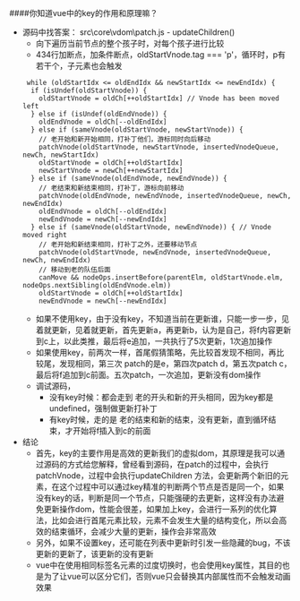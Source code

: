 ####你知道vue中的key的作用和原理嘛？
-  源码中找答案： src\core\vdom\patch.js - updateChildren()
    - 向下遍历当前节点的整个孩子时，对每个孩子进行比较
    - 434行加断点，加条件断点，oldStartVnode.tag === 'p'，循环时，p有若干个，子元素也会触发
    ```
     while (oldStartIdx <= oldEndIdx && newStartIdx <= newEndIdx) {
      if (isUndef(oldStartVnode)) {
        oldStartVnode = oldCh[++oldStartIdx] // Vnode has been moved left
      } else if (isUndef(oldEndVnode)) {
        oldEndVnode = oldCh[--oldEndIdx]
      } else if (sameVnode(oldStartVnode, newStartVnode)) {
        // 老开始和新开始相同，打补丁他们，游标同时向后移动
        patchVnode(oldStartVnode, newStartVnode, insertedVnodeQueue, newCh, newStartIdx)
        oldStartVnode = oldCh[++oldStartIdx]
        newStartVnode = newCh[++newStartIdx]
      } else if (sameVnode(oldEndVnode, newEndVnode)) {
        // 老结束和新结束相同，打补丁，游标向前移动
        patchVnode(oldEndVnode, newEndVnode, insertedVnodeQueue, newCh, newEndIdx)
        oldEndVnode = oldCh[--oldEndIdx]
        newEndVnode = newCh[--newEndIdx]
      } else if (sameVnode(oldStartVnode, newEndVnode)) { // Vnode moved right
        // 老开始和新结束相同，打补丁之外，还要移动节点
        patchVnode(oldStartVnode, newEndVnode, insertedVnodeQueue, newCh, newEndIdx)
        // 移动到老的队伍后面
        canMove && nodeOps.insertBefore(parentElm, oldStartVnode.elm, nodeOps.nextSibling(oldEndVnode.elm))
        oldStartVnode = oldCh[++oldStartIdx]
        newEndVnode = newCh[--newEndIdx]
    ```
    <!-- <image src='./image/使用key.png'> -->
    - 如果不使用key，由于没有key，不知道当前在更新谁，只能一步一步，见着就更新，见着就更新，首先更新a，再更新b，认为是自己，将f内容更新到c上，以此类推，最后将e追加，一共执行了5次更新，1次追加操作
    - 如果使用key，前两次一样，首尾假猜策略，先比较首发现不相同，再比较尾，发现相同，第三次 patch的是e，第四次patch  d，第五次patch c，最后将f追加到c前面。五次patch，一次追加，更新没有dom操作
    - 调试源码，
        - 没有key时候：都会走到 老的开头和新的开头相同，因为key都是undefined，强制做更新打补丁
        - 有key时候，走的是 老的结束和新的结束，没有更新，直到循环结束，才开始将f插入到c的前面 
- 结论
    - 首先，key的主要作用是高效的更新我们的虚拟dom，其原理是我可以通过源码的方式给您解释，曾经看到源码，在patch的过程中，会执行patchVnode，过程中会执行updateChildren 方法，会更新两个新旧的元素，在这个过程中可以通过key精准的判断两个节点是否是同一个，如果没有key的话，判断是同一个节点，只能强硬的去更新，这样没有办法避免更新操作dom，性能会很差，如果加上key，会进行一系列的优化算法，比如会进行首尾元素比较，元素不会发生大量的结构变化，所以会高效的结束循环，会减少大量的更新，操作会非常高效
    - 另外，如果不设置key，还可能在列表中更新时引发一些隐藏的bug，不该更新的更新了，该更新的没有更新
    - vue中在使用相同标签名元素的过度切换时，也会使用key属性，其目的也是为了让vue可以区分它们，否则vue只会替换其内部属性而不会触发动画效果
